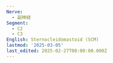 ```yaml
---
Nerve:
  - 副神経
Segment:
  - C2
  - C3
English: Sternocleidomastoid (SCM)
lastmod: '2025-03-05'
last_edited: 2025-02-27T00:00:00.000Z
---
```



